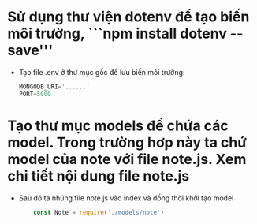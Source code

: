 # Sử dụng thư viện dotenv để tạo biến môi trường, ```npm install dotenv --save'''
* Tạo file .env ở thư mục gốc để lưu biến môi trường:    
    ```js
    MONGODB_URI='......'
    PORT=5000
    ```

# Tạo thư mục models để chứa các model. Trong trường hơp này ta chứ model của note với file note.js. Xem chi tiết nội dung file note.js
* Sau đó ta nhúng file note.js vào index và đồng thời khởi tạo model
    ```js
        const Note = require('./models/note')
    ```
